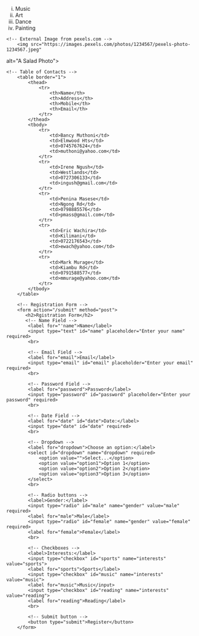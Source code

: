 <DOCTYPE html>
<html lang="en">
<head>
    <meta charset="UTF-8">
    <meta name="viewport" content="width=device-width, initial-scale=1-0">
    <title>Ordered List Sample</title>
</head>
<body>
    <Ordered List with Roman Numerals>
    <ol type="i"   start="1">
        <li>Music</li>
        <li>Art</li>
        <li>Dance</li>
        <li>Painting</li>
    </ol>
    
    <!-- External Image from pexels.com -->
        <img src="https://images.pexels.com/photos/1234567/pexels-photo-1234567.jpeg"
alt="A Salad Photo">


    <!-- Table of Contacts -->
        <table border="1">
            <thead>
                <tr>
                    <th>Name</th>
                    <th>Address</th>
                    <th>Mobile</th>
                    <th>Email</th>
                </tr>
            </thead>
            <tbody>
                <tr>
                    <td>Bancy Muthoni</td>
                    <td>Elmwood Hts</td>
                    <td>0745767624</td>
                    <td>muthoni@yahoo.com</td>
                </tr>
                <tr>
                    <td>Irene Ngush</td>
                    <td>Westlands</td>
                    <td>0727306133</td>
                    <td>ingush@gmail.com</td>
                </tr>
                <tr>
                    <td>Penina Masese</td>
                    <td>Ngong Rd</td>
                    <td>0798885576</td>
                    <td>pmass@gmail.com</td>
                </tr>
                <tr>
                    <td>Eric Wachira</td>
                    <td>Kilimani</td>
                    <td>0722176543</td>
                    <td>ewach@yahoo.com</td>
                </tr>
                <tr>
                    <td>Mark Murage</td>
                    <td>Kiambu Rd</td>
                    <td>0791588577</td>
                    <td>mmurage@yahoo.com</td>
                </tr>
            </tbody>
        </table>

        <!-- Registration Form -->
        <form action="/submit" method="post">
           <h2>Rgistration Form</h2>
           <!-- Name Field -->
            <label for="'name">Name</label>
            <input type="text" id="name" placeholder="Enter your name" required>
            <br>

            <!-- Email Field -->
            <label for="email">Email</label>
            <input type="email" id="email" placeholder="Enter your email" required>
            <br>

            <!-- Password Field -->
            <label for="password">Password</label>
            <input type="password" id="password" placeholder="Enter your password" required>
            <br>

            <!-- Date Field -->
            <label for="date" id="date">Date:</label>
            <input type="date" id="date" required>
            <br>

            <!-- Dropdown -->
            <label for="dropdown">Choose an option:</label>
            <select id="dropdown" name="dropdown" required>
                <option value="">Select...</option>
                <option value="option1">Option 1</option>
                <option value="option2">Option 2</option>
                <option value="option3">Option 3</option>
            </select>
            <br>
     
            <!-- Radio buttons -->
            <label>Gender:</label>
            <input type="radio" id="male" name="gender" value="male" required>
            <label for="male">Male</label>
            <input type="radio" id="female" name="gender" value="female" required>
            <label for="female">Female</label>
            <br>
     
            <!-- Checkboxes -->
            <label>Interests:</label>
            <input type="checkbox" id="sports" name="interests" value="sports">
            <label for="sports">Sports</label>
            <input type="checkbox" id="music" name="interests" value="music">
            <label for="music">Music</input>
            <input type="checkbox" id="reading" name="interests" value="reading">
            <label for="reading">Reading</label>
            <br>
     
            <!-- Submit button -->
            <button type="submit">Register</button>
        </form>
</body>
</html>
